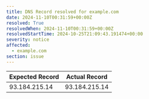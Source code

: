 ```yaml
---
title: DNS Record resolved for example.com
date: 2024-11-10T00:31:59+00:00Z
resolved: True
resolvedWhen: 2024-11-10T00:31:59+00:00Z
resolvedStartTime: 2024-10-25T21:09:43.191474+00:00
severity: notice
affected:
  - example.com
section: issue
---
```


| Expected Record  | Actual Record  |
|------------------|----------------|
| 93.184.215.14 | 93.184.215.14 |
